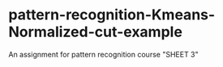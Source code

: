 # pattern-recognition-Kmeans-Normalized-cut-example
An assignment for pattern recognition course "SHEET 3"
